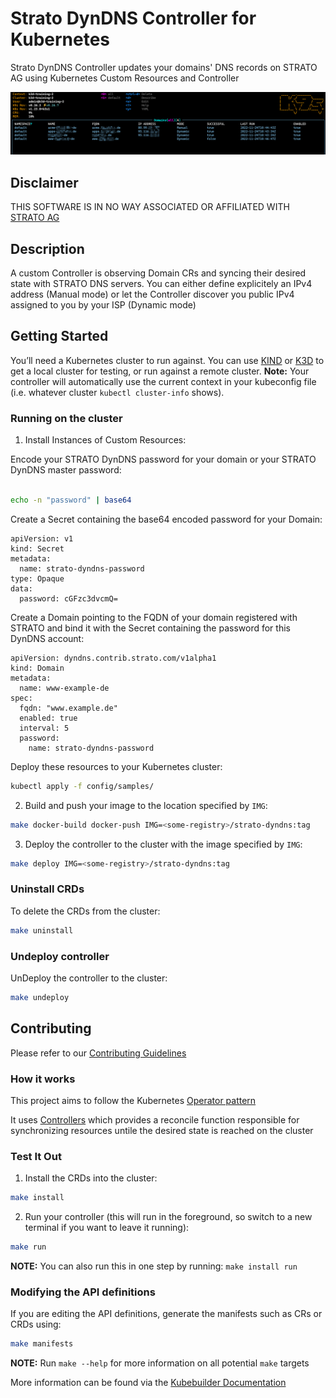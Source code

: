 # Strato DynDNS Controller for Kubernetes
Strato DynDNS Controller updates your domains' DNS records on STRATO AG using Kubernetes Custom Resources and Controller

![k9s domains list](assets/SCR-20221124-gda.png)

## Disclaimer
THIS SOFTWARE IS IN NO WAY ASSOCIATED OR AFFILIATED WITH [STRATO AG](https://www.strato.de)

## Description
A custom Controller is observing Domain CRs and syncing their desired state with STRATO DNS servers. You can either define explicitely an IPv4 address (Manual mode) or let the Controller discover you public IPv4 assigned to you by your ISP (Dynamic mode) 

## Getting Started
You’ll need a Kubernetes cluster to run against. You can use [KIND](https://sigs.k8s.io/kind) or [K3D](https://k3d.io/v5.4.6/) to get a local cluster for testing, or run against a remote cluster.
**Note:** Your controller will automatically use the current context in your kubeconfig file (i.e. whatever cluster `kubectl cluster-info` shows).

### Running on the cluster
1. Install Instances of Custom Resources:

Encode your STRATO DynDNS password for your domain or your STRATO DynDNS master password:

```sh

echo -n "password" | base64

```

Create a Secret containing the base64 encoded password for your Domain:

```
apiVersion: v1
kind: Secret
metadata:
  name: strato-dyndns-password
type: Opaque
data:
  password: cGFzc3dvcmQ=
```

Create a Domain pointing to the FQDN of your domain registered with STRATO and bind it with the Secret containing the password for this DynDNS account:

```
apiVersion: dyndns.contrib.strato.com/v1alpha1
kind: Domain
metadata:
  name: www-example-de
spec:
  fqdn: "www.example.de"
  enabled: true
  interval: 5
  password:
    name: strato-dyndns-password
```

Deploy these resources to your Kubernetes cluster:

```sh
kubectl apply -f config/samples/
```

2. Build and push your image to the location specified by `IMG`:
	
```sh
make docker-build docker-push IMG=<some-registry>/strato-dyndns:tag
```
	
3. Deploy the controller to the cluster with the image specified by `IMG`:

```sh
make deploy IMG=<some-registry>/strato-dyndns:tag
```

### Uninstall CRDs
To delete the CRDs from the cluster:

```sh
make uninstall
```

### Undeploy controller
UnDeploy the controller to the cluster:

```sh
make undeploy
```

## Contributing
Please refer to our [Contributing Guidelines](CONTRIBUTING.md)

### How it works
This project aims to follow the Kubernetes [Operator pattern](https://kubernetes.io/docs/concepts/extend-kubernetes/operator/)

It uses [Controllers](https://kubernetes.io/docs/concepts/architecture/controller/) 
which provides a reconcile function responsible for synchronizing resources untile the desired state is reached on the cluster 

### Test It Out
1. Install the CRDs into the cluster:

```sh
make install
```

2. Run your controller (this will run in the foreground, so switch to a new terminal if you want to leave it running):

```sh
make run
```

**NOTE:** You can also run this in one step by running: `make install run`

### Modifying the API definitions
If you are editing the API definitions, generate the manifests such as CRs or CRDs using:

```sh
make manifests
```

**NOTE:** Run `make --help` for more information on all potential `make` targets

More information can be found via the [Kubebuilder Documentation](https://book.kubebuilder.io/introduction.html)

